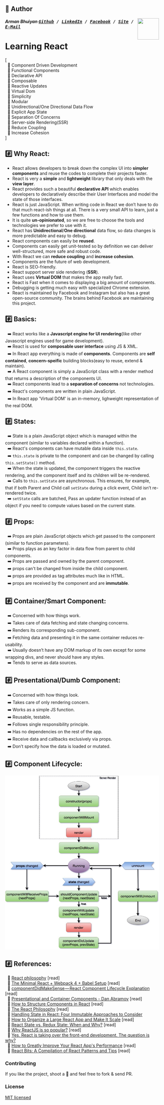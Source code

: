 ## 📝 Author
[<img src="https://media.licdn.com/dms/image/C5103AQE3SdZqmIyW0A/profile-displayphoto-shrink_200_200/0?e=1533168000&v=beta&t=reTZbwaCbB9R9V47Q9XiBGgGpY6_dS0KSK_gA8WsVCc" align="right" height="70" width="70">](http://armanbhuiyan.com)

##### Arman Bhuiyan <kbd>[Github](https://github.com/arman37) / [LinkedIn](https://www.linkedin.com/in/arman-bhuiyan) / [Facebook](https://www.facebook.com/arman.it37) / [Site](http://armanbhuiyan.com) /  [E-Mail](mailto:arman.it37@gmail.com)</kbd>

# Learning React

[ <br />
&nbsp; :diamond_shape_with_a_dot_inside: Component Driven Development <br />
&nbsp; :diamond_shape_with_a_dot_inside: Functional Components <br />
&nbsp; :diamond_shape_with_a_dot_inside: Declarative API <br />
&nbsp; :diamond_shape_with_a_dot_inside: Composable <br />
&nbsp; :diamond_shape_with_a_dot_inside: Reactive Updates <br />
&nbsp; :diamond_shape_with_a_dot_inside: Virtual Dom <br />
&nbsp; :diamond_shape_with_a_dot_inside: Simplicity <br />
&nbsp; :diamond_shape_with_a_dot_inside: Modular <br />
&nbsp; :diamond_shape_with_a_dot_inside: Unidirectional/One Directional Data Flow <br />
&nbsp; :diamond_shape_with_a_dot_inside: Explicit App State <br />
&nbsp; :diamond_shape_with_a_dot_inside: Separation Of Concerns <br />
&nbsp; :diamond_shape_with_a_dot_inside: Server-side Rendering(SSR) <br />
&nbsp; :diamond_shape_with_a_dot_inside: Reduce Coupling <br />
&nbsp; :diamond_shape_with_a_dot_inside: Increase Cohesion <br />
]

## :hash: Why React:
* React allows developers to break down the complex UI into **simpler components** and reuse the codes to complete their projects faster. <br />
* React is very a **simple** and **lightweight** library that only deals with the **view layer**. <br />
* React provides such a beautiful **declarative API** which enables developers to declaratively describe their User Interfaces and model the state of those interfaces. <br />
* React is just JavaScript. When writing code in React we don’t have to do that much react-ish things at all. There is a very small API to learn, just a few functions and how to use them. <br />
* It is quite **un-opinionated**, so we are free to choose the tools and technologies we prefer to use with it. <br />
* React has **Unidirectional**/**One directional** data flow, so data changes is more predictable and easy to debug. <br />
* React components can easily be **reused**. <br />
* Components can easily get unit-tested so by definition we can deliver well-structured, more safe and robust code. <br />
* With React we can **reduce coupling** and **increase cohesion**. <br />
* Components are the future of web development. <br />
* React is SEO-friendly. <br />
* React support server side rendering (**SSR**). <br />
* React uses **Virtual DOM** that makes the app really fast. <br />
* React is Fast when it comes to displaying a big amount of components. <br />
* Debugging is getting much easy with specialized Chrome extension. <br />
* React is maintained by Facebook and Instagram but also has a great open-source community. The brains behind Facebook are maintaining this project. <br />

## :hash: Basics:
&nbsp; :arrow_right: React works like a **Javascript engine for UI rendering**(like other Javascript engines used for game development). <br />
&nbsp; :arrow_right: React is used for **composable user interface** using JS & XML. <br />
&nbsp; :arrow_right: In React app everything is made of **components**. Components are **self contained**, **concern-speific** building blocks(easy to reuse, extend & maintain). <br />
&nbsp; :arrow_right: A React component is simply a JavaScript class with a render method that returns a description of the components UI.<br />
&nbsp; :arrow_right: React components lead to a **separation of concerns** not technologies. <br />
&nbsp; :arrow_right: React's components are written in plain JavaScript. <br />
&nbsp; :arrow_right: In React app 'Virtual DOM' is an in-memory, lighweight representation of the real DOM. <br />

## :hash: States:
&nbsp; :arrow_right: State is a plain JavaScript object which is managed within the component (similar to variables declared within a function).<br />
&nbsp; :arrow_right: React's components can have mutable data inside `this.state`. <br />
&nbsp; :arrow_right: `this.state` is private to the component and can be changed by calling `this.setState()` method. <br />
&nbsp; :arrow_right: When the state is updated, the component triggers the reactive rendering, and the component itself and its children will be re-rendered. <br />
&nbsp; :arrow_right: Calls to `this.setState` are asynchronous. This ensures, for example, that if both Parent and Child call `setState` during a click event, Child isn’t  re-rendered twice.<br />
&nbsp; :arrow_right: `setState` calls are batched, Pass an updater function instead of an object if you need to compute values based on the current state.<br />

## :hash: Props:
&nbsp; :arrow_right: Props are plain JavaScript objects which get passed to the component (similar to function parameters). <br />
&nbsp; :arrow_right: Props plays as an key factor in data flow from parent to child components. <br />
&nbsp; :arrow_right: Props are passed and owned by the parent component. <br />
&nbsp; :arrow_right: props can't be changed from inside the child component. <br />
&nbsp; :arrow_right: props are provided as tag attributes much like in HTML. <br />
&nbsp; :arrow_right: props are received by the component and are **immutable**. <br />

## :hash: Container/Smart Component:
&nbsp; :arrow_right: Concerned with how things work. <br />
&nbsp; :arrow_right: Takes care of  data fetching and state changing concerns. <br />
&nbsp; :arrow_right: Renders its corresponding sub-component. <br />
&nbsp; :arrow_right: Fetching data and presenting it in the same container reduces re-usability. <br />
&nbsp; :arrow_right: Usually doesn’t have any DOM markup of its own except for some wrapping divs, and never should have any styles. <br />
&nbsp; :arrow_right: Tends to serve as data sources. <br />

## :hash: Presentational/Dumb Component:
&nbsp; :arrow_right: Concerned with how things look. <br />
&nbsp; :arrow_right: Takes care of only rendering concern. <br />
&nbsp; :arrow_right: Works as a simple JS function. <br />
&nbsp; :arrow_right: Reusable, testable. <br />
&nbsp; :arrow_right: Follows single responsibility principle. <br />
&nbsp; :arrow_right: Has no dependencies on the rest of the app. <br />
&nbsp; :arrow_right: Receive data and callbacks exclusively via props. <br />
&nbsp; :arrow_right: Don’t specify how the data is loaded or mutated. <br />

## :hash: Component Lifecycle:
![lifecycle](/images/component-lifecycle.jpeg)


## :hash: References:
&nbsp; :link: [React philosophy](https://reallifeprogramming.com/react-philosophy-e8cdea991599) [read] <br />
&nbsp; :link: [The Minimal React + Webpack 4 + Babel Setup](https://www.robinwieruch.de/minimal-react-webpack-babel-setup) [read] <br />
&nbsp; :link: [componentDidMakeSense — React Component Lifecycle Explanation](https://levelup.gitconnected.com/componentdidmakesense-react-lifecycle-explanation-393dcb19e459) [read] <br />
&nbsp; :link: [Presentational and Container Components - Dan Abramov](https://medium.com/@dan_abramov/smart-and-dumb-components-7ca2f9a7c7d0) [read] <br />
&nbsp; :link: [How to Structure Components in React](https://reallifeprogramming.com/how-to-structure-components-in-react-54fc43e71546) [read] <br />
&nbsp; :link: [The React Philosophy](http://nayaabkhan.me/react/the-react-philosophy) [read] <br />
&nbsp; :link: [Handling State in React: Four Immutable Approaches to Consider](https://medium.freecodecamp.org/handling-state-in-react-four-immutable-approaches-to-consider-d1f5c00249d5)<br/>
&nbsp; :link: [How to Organize a Large React App and Make It Scale](https://react.statuscode.com/link/34475/e61f1ec611) [read] <br />
&nbsp; :link: [React State vs. Redux State: When and Why?](https://react.statuscode.com/link/34483/e61f1ec611) [read] <br />
&nbsp; :link: [Why ReactJS is so popular?](https://www.quora.com/Why-is-ReactJS-is-so-popular) [read] <br />
&nbsp; :link: [Yes, React is taking over the front-end development. The question is why?](https://medium.freecodecamp.org/yes-react-is-taking-over-front-end-development-the-question-is-why-40837af8ab76) <br />
&nbsp; :link: [How to Greatly Improve Your React App's Performance](https://react.statuscode.com/link/34485/e61f1ec611) [read] <br />
&nbsp; :link: [React Bits: A Compilation of React Patterns and Tips](https://react.statuscode.com/link/34486/e61f1ec611) [read] <br />

### Contributing
If you like the project, shoot a :star2: and feel free to fork & send PR.

### License

[MIT licensed](./LICENSE)
